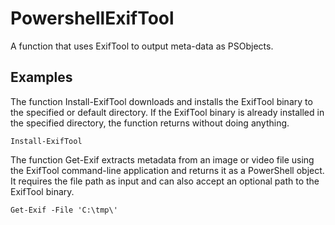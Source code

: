 # PowershellExifTool
A function that uses ExifTool to output meta-data as PSObjects.

## Examples
The function Install-ExifTool downloads and installs the ExifTool binary to the specified or default directory. If the ExifTool binary is already installed in the specified directory, the function returns without doing anything.
```
Install-ExifTool
```

The function Get-Exif extracts metadata from an image or video file using the ExifTool command-line application and returns it as a PowerShell object. It requires the file path as input and can also accept an optional path to the ExifTool binary.
```
Get-Exif -File 'C:\tmp\'
```
